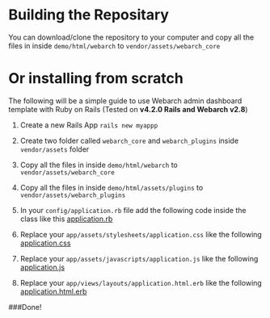 # Building the Repositary
You can download/clone the repository to your computer and copy
all the files in inside ```demo/html/webarch``` to ```vendor/assets/webarch_core```

# Or installing from scratch

The following will be a simple guide to use Webarch admin dashboard template with Ruby on Rails (Tested on **v4.2.0 Rails and Webarch v2.8**)

1. Create a new Rails App
```rails new myappp```

2. Create two folder called ```webarch_core``` and ```webarch_plugins```
inside ```vendor/assets``` folder

3. Copy all the files in inside ```demo/html/webarch``` to ```vendor/assets/webarch_core```

4. Copy all the files in inside ```demo/html/assets/plugins``` to ```vendor/assets/webarch_plugins```

5. In your ```config/application.rb``` file add the following code inside the class like this [application.rb](https://github.com/revoxltd/webarch-rails-sample/blob/master/config/application.rb)

6. Replace your ```app/assets/stylesheets/application.css``` like the following [application.css](https://github.com/revoxltd/webarch-rails-sample/blob/master/app/assets/stylesheets/application.css)

7. Replace your ```app/assets/javascripts/application.js``` like the following [application.js](https://github.com/revoxltd/webarch-rails-sample/blob/master/app/assets/javascripts/application.js)

8. Replace your ```app/views/layouts/application.html.erb``` like the following [application.html.erb](https://github.com/revoxltd/webarch-rails-sample/blob/master/app/views/layouts/application.html.erb)
   

###Done!
